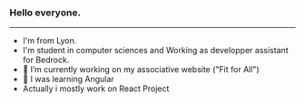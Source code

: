 ### Hello everyone.
____

<!--
**UltiXstorm/UltiXstorm** is a ✨ _special_ ✨ repository because its `README.md` (this file) appears on your GitHub profile.

Here are some ideas to get you started:

- 🔭 I’m currently working on ...
- 🌱 I’m currently learning ...
- 👯 I’m looking to collaborate on ...
- 🤔 I’m looking for help with ...
- 💬 Ask me about ...
- 📫 How to reach me: ...
- 😄 Pronouns: ...
- ⚡ Fun fact: ...
-->

- I'm from Lyon.
- I'm student in computer sciences and Working as developper assistant for Bedrock.
- 🔭 I’m currently working on my associative website ("Fit for All")
- 🌱 I was learning Angular
-  Actually i mostly work on React Project
